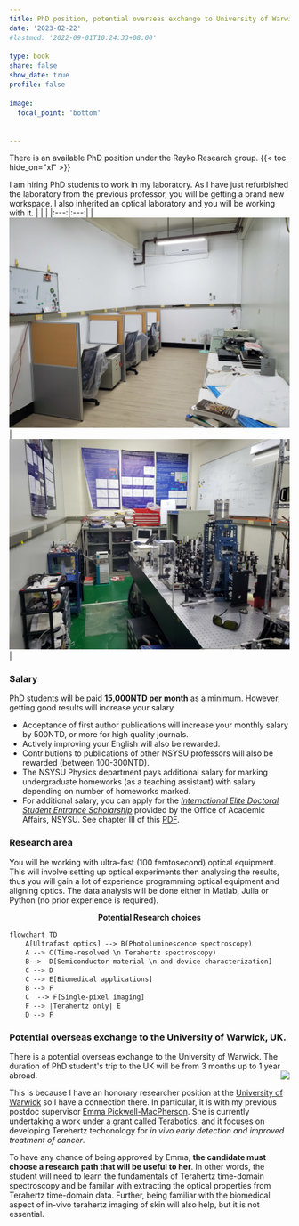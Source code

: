 ```yaml
---
title: PhD position, potential overseas exchange to University of Warwick, UK.
date: '2023-02-22'
#lastmod: '2022-09-01T10:24:33+08:00'

type: book
share: false
show_date: true
profile: false

image:
  focal_point: 'bottom'
  

---
```

<div2>
There is an available PhD position under the Rayko Research group. 
<!--more-->
{{< toc hide_on="xl" >}}

I am hiring PhD students to work in my laboratory. As I have just refurbished the laboratory from the previous professor, you will be getting a brand new workspace. I also inherited an optical laboratory and you will be working with it. 
|     |     | 
|:---:|:---:|
| ![workspace](workspace.jpg "The Student Workspace") | ![lab](lab_space.jpg "Ultra-fast optical laboratory") |


### Salary
PhD students will be paid **15,000NTD per month** as a minimum. However, getting good results will increase your salary 
- Acceptance of first author publications will increase your monthly salary by 500NTD, or more for high quality journals.
- Actively improving your English will also be rewarded. 
- Contributions to publications of other NSYSU professors will also be rewarded (between 100-300NTD). 
- The NSYSU Physics department pays additional salary for marking undergraduate homeworks (as a teaching assistant) with salary depending on number of homeworks marked.
- For additional salary, you can apply for the [*International Elite Doctoral Student Entrance Scholarship*](https://phys.nsysu.edu.tw/p/406-1181-286093,r111.php?Lang=en) provided by the Office of Academic Affairs, NSYSU. See chapter III of this [PDF](https://oia.nsysu.edu.tw/static/file/308/1308/img/3665/688144043.pdf).


### Research area
You will be working with ultra-fast (100 femtosecond) optical equipment. This will involve setting up optical experiments then analysing the results, thus you will gain a lot of experience programming optical equipment and aligning optics. The data analysis will be done either in Matlab, Julia or Python (no prior experience is required).
 

<center><strong>Potential Research choices</strong></center>

```mermaid
flowchart TD
    A[Ultrafast optics] --> B(Photoluminescence spectroscopy) 
    A --> C(Time-resolved \n Terahertz spectroscopy)
    B-->  D[Semiconductor material \n and device characterization]
    C --> D
    C --> E[Biomedical applications]
    B --> F
    C  --> F[Single-pixel imaging] 
    F --> |Terahertz only| E
    D --> F
```
  

### Potential overseas exchange to the University of Warwick, UK.


There is a potential overseas exchange to the University of Warwick. The duration of PhD student's trip to the UK will be from 3 months up to 1 year abroad.
<img src="https://warwick.ac.uk/fac/sci/physics/research/condensedmatt/ultrafastphotonics/emmasthzgroup/terabotics/people/emma_macpherson_2.jpg?" style="float: right; max-width: 23%; padding: 00px 00px 00px 10px">



This is because I have an honorary researcher position at the [University of Warwick](https://warwick.ac.uk/fac/sci/physics/research/condensedmatt/ultrafastphotonics/group/rayko/ "Rayko at the Warwick Ultrafast photonics group") so I have a connection there. In particular, it is with my previous postdoc supervisor [Emma Pickwell-MacPherson](https://warwick.ac.uk/fac/sci/physics/research/condensedmatt/ultrafastphotonics/group/emma/ "Emma Pickwell-MacPherson"). She is currently undertaking a work under a grant called 
[Terabotics](https://warwick.ac.uk/fac/sci/physics/research/condensedmatt/ultrafastphotonics/emmasthzgroup/terabotics/ "Terabotics Programme Grant, Emma Pickwell-MacPherson"), and it focuses on developing Terehertz techonology for *in vivo early detection and improved treatment of cancer*. 

To have any chance of being approved by Emma, **the candidate must choose a research path that will be useful to her**. In other words, the student will need to learn the fundamentals of Terahertz time-domain spectroscopy and be familar with extracting the optical properties from Terahertz time-domain data. Further, being familiar with the biomedical aspect of in-vivo terahertz imaging of skin will also help, but it is not essential.

</div2>
